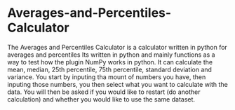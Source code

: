 # Averages-and-Percentiles-Calculator
The Averages and Percentiles Calculator is a calculator written in python for averages and percentiles
Its written in python and mainly functions as a way to test how the plugin NumPy works in python.
It can calculate the mean, median, 25th percentile, 75th percentile, standard deviation and variance. You start by inputing tha mount of numbers you have, then inputing those numbers, you then select what you want to calculate with the data. You will then be asked if you would like to restart (do another calculation) and whether you would like to use the same dataset.
